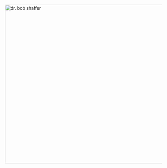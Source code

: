 <a href="http://www.flickr.com/photos/detourart/2152289501/" title="dr. bob shaffer by queenodesign, on Flickr"><img src="http://farm3.staticflickr.com/2340/2152289501_d68431cd11_z.jpg" width="640" height="509" alt="dr. bob shaffer"></a>
